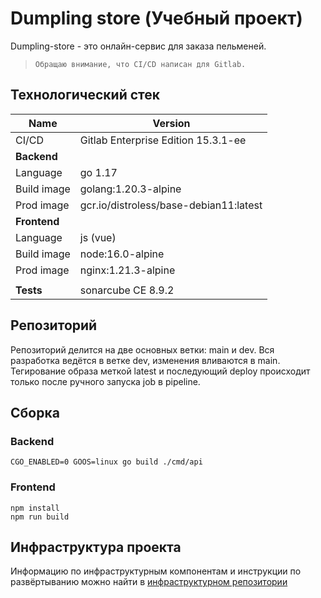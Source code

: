 # Dumpling store (Учебный проект)
Dumpling-store - это онлайн-сервис для заказа пельменей.
> `Обращаю внимание, что CI/CD написан для Gitlab.`


## Технологический стек

| Name          |  Version  |
| ----          |  -------  |
|CI/CD| Gitlab Enterprise Edition 15.3.1-ee |
| **Backend**       |           |
| Language      | go 1.17   |
| Build image   |golang:1.20.3-alpine|
| Prod image   |gcr.io/distroless/base-debian11:latest|
| **Frontend**       |           |
| Language      | js (vue)   |
| Build image   |node:16.0-alpine|
| Prod image   |nginx:1.21.3-alpine|
|           |           |
| **Tests**         | sonarcube CE 8.9.2  |


## Репозиторий
Репозиторий делится на две основных ветки: main и dev.
Вся разработка ведётся в ветке dev, изменения вливаются в main.
Тегирование образа меткой latest и последующий deploy происходит только после ручного запуска job в pipeline.

## Сборка
### Backend
```
CGO_ENABLED=0 GOOS=linux go build ./cmd/api
```
### Frontend
```
npm install
npm run build
```
## Инфраструктура проекта
Информацию по инфраструктурным компонентам и инструкции по развёртыванию можно найти в [инфраструктурном репозитории]


[инфраструктурном репозитории]: <https://github.com/novikovps/ds-infra>
